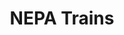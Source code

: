 ---
title: NEPA Trains
order: 10
color: dark
link: "https://nepatrains.org"
description: "A large database filled with historical locations and train-watching information."
---